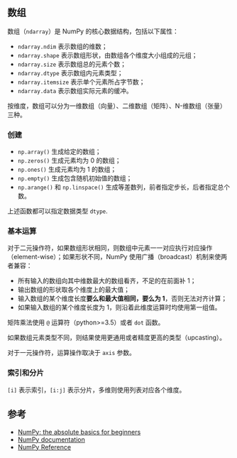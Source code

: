 ## 数组

数组（`ndarray`）是 NumPy 的核心数据结构，包括以下属性：

-   `ndarray.ndim` 表示数组的维数；
-   `ndarray.shape` 表示数组形状，由数组各个维度大小组成的元组；
-   `ndarray.size` 表示数组总的元素个数；
-   `ndarray.dtype` 表示数组内元素类型；
-   `ndarray.itemsize` 表示单个元素所占字节数；
-   `ndarray.data` 表示数组实际元素的缓冲。

按维度，数组可以分为一维数组（向量）、二维数组（矩阵）、N-维数组（张量）三种。

### 创建

-   `np.array()` 生成给定的数组；
-   `np.zeros()` 生成元素均为 0 的数组；
-   `np.ones()` 生成元素均为 1 的数组；
-   `np.empty()` 生成包含随机初始值的数组；
-   `np.arange()` 和 `np.linspace()` 生成等差数列，前者指定步长，后者指定总个数。

上述函数都可以指定数据类型 `dtype`.

### 基本运算

对于二元操作符，如果数组形状相同，则数组中元素一一对应执行对应操作（element-wise）；如果形状不同，NumPy 使用广播（broadcast）机制来使两者兼容：

-   所有输入的数组向其中维数最大的数组看齐，不足的在前面补 1；
-   输出数组的形状取各个维度上的最大值；
-   输入数组的某个维度长度**要么和最大值相同，要么为 1**，否则无法对齐计算；
-   如果输入数组的某个维度长度为 1，则沿着此维度运算时均使用第一组值。

矩阵乘法使用 `@` 运算符（python>=3.5）或者 `dot` 函数。

如果数组元素类型不同，则结果使用更通用或者精度更高的类型（upcasting）。

对于一元操作符，运算操作取决于 `axis` 参数。

### 索引和分片

`[i]` 表示索引，`[i:j]` 表示分片，多维则使用列表对应各个维度。

## 参考

-   [NumPy: the absolute basics for beginners](https://numpy.org/doc/stable/user/absolute_beginners.html)
-   [NumPy documentation](https://numpy.org/doc/stable/)
-   [NumPy Reference](https://numpy.org/doc/stable/reference/index.html)
